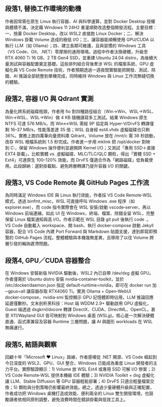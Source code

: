## 段落1, 替換工作環境的動機  
作者因常需在原生 Linux 執行容器、AI 與科學運算，並對 Docker Desktop 授權與體積不滿，決定藉 Windows 11 24H2 重灌順勢改造整個開發流程。主要目標：一、捨棄 Docker Desktop，改以 WSL2 直接跑 Linux Docker；二、解決 Windows 掛載 Volume 造成的極低 I/O；三、讓容器能順暢使用 GPU/CUDA 以執行 LLM（如 Ollama）；四、建立長期可維護，且與習慣的 Windows 工具（VS Code、Git、.NET）零摩擦的通用環境。過程中作者汰換硬體，升級至 RTX 4060 Ti 16 GB、2 TB Gen4 SSD，並重建 Ubuntu 24.04 distro，為後續大量測試與容器配置奠定基礎。這些排列組合背後牽涉 WSL 的檔案系統、GPU 虛擬化與 VS Code Remote 技術，作者預期透過一週夜間實驗能把開發、測試、除錯、AI 推論全部統整到單機完成，同時維持 Windows 與 Linux 工作流無縫切換的體驗。

## 段落2, 容器 I/O 與 Qdrant 實測  
為量化跨系統磁碟瓶頸，作者用 fio 對四種路徑組合（Win→Win、WSL→WSL、Win→WSL、WSL→Win）做 4 KB 隨機讀寫多工測試。結果 Windows 原生 NTFS 可達 576 MB/s，而 Win↔WSL 需經 9P 協定與 Hyper‑V/DrvFS 轉譯僅剩 16–37 MB/s，性能落差達 35 倍；WSL 自身經 ext4.vhdx 虛擬磁碟也只剩 36%。實務上跑四萬筆向量資料庫 Qdrant，Volume 放在 /mnt/c 需 38 秒啟動，改存 WSL 根檔系統則 1.5 秒完成。作者進一步用 mklink 把 /opt/docker 對映到 C:，保留 Windows 操作便利並避開跨 Kernel I/O；又測試「專用 SSD＋直接 EXT4 掛載」，比較實體 vs. 虛擬磁碟、MLC/TLC/QLC 顆粒，得出「實體 SSD + Ext4」可達原生 100–120% 效能，而 DrvFS 僅適合作為「網路磁碟」低負載使用。此段歸納：選對掛載點、避免跨層轉譯乃提升容器 I/O 的關鍵。

## 段落3, VS Code Remote 與 GitHub Pages 工作流  
為同時滿足 Windows IDE 與 Linux 執行效能，作者採 VS Code Remote‑WSL 模式。透過 binfmt_misc，WSL 可直接呼叫 Windows .exe 程序（如 explorer.exe），而 code 指令實際會在 WSL 安裝/啟動 vscode‑server，再以 Windows 前端連線。如此 UI 在 Windows，終端、檔案、除錯全留 WSL，完整保留 Linux 檔案通知與高 I/O。作者示範在 WSL 目錄 git pull 後執行 code .，VS Code 自動載入 workspace、開 bash、執行 docker‑compose 啟動 Jekyll 容器，配合 VS Code 內建 Port Forward 與 Markdown 貼圖支援，達到即寫即預覽的 GitHub Pages 流程。整體體驗與本機幾無差異，且移除了以往 Volume 跨層引發的輪詢遲滯問題。

## 段落4, GPU／CUDA 容器整合  
在 Windows 安裝新版 NVIDIA 驅動後，WSL2 內已自帶 /dev/dxg 虛擬 GPU。作者僅需於 Ubuntu distro 安裝 nvidia‑container‑toolkit，並於 /etc/docker/daemon.json 指定 default‑runtime=nvidia，即可在 docker run 加 ‑‑gpus=all 讓容器存取 RTX4060 Ti。實測 Ollama + Open‑WebUI docker‑compose，nvidia‑smi 監控顯示 GPU 記憶體即時佔用，LLM 推論回應延遲僅數秒。文末剖析黑科技：Host 端 WDDM 2.9+ 驅動啟用 GPU 虛擬化，Guest 端透過 dxgkrnl/dxcore 轉譯 DirectX、CUDA、DirectML、OpenCL，甚至 X11/Wayland GUI 皆可映射到 Windows 桌面 (WSLg)。核心是一次解決硬體直通、函式庫兼容及容器 Runtime 三層問題，讓 AI 與圖形 workloads 在 WSL 無痛運行。

## 段落5, 結語與觀察  
回顧十年「Microsoft ❤️ Linux」路線，作者感嘆從 .NET 開源、VS Code 崛起到今日深度的 WSL2、GPU、GUI 整合，Windows 已能成為重度 Linux 開發者的主力平台。實際驗證顯示：1) Volume 放 WSL Ext4 或專用 SSD 可解 I/O 慘案；2) VS Code Remote‑WSL 提供本機級 IDE 體驗；3) NVIDIA Toolkit + dxg 虛擬化讓 LLM、Stable Diffusion 等 GPU 容器輕鬆部署；4) DrvFS 只適合輕量檔案交換；5) 顆粒與分割策略仍影響最終效能。總之，透過少量硬體升級與正確配置，作者成功把 Windows 桌機打造成效能、便利兩全的 Linux 雙生開發環境，也鼓勵讀者依相同原則調整，避免浪費時間在錯誤掛載與低效工具上。